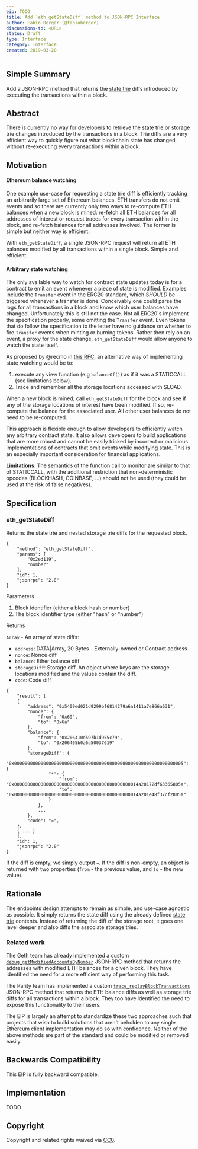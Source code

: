 ```yaml
---
eip: TODO
title: Add `eth_getStateDiff` method to JSON-RPC Interface
author: Fabio Berger (@fabioberger)
discussions-to: <URL>
status: Draft
type: Interface
category: Interface
created: 2019-03-20
---
```


<!--You can leave these HTML comments in your merged EIP and delete the visible duplicate text guides, they will not appear and may be helpful to refer to if you edit it again. This is the suggested template for new EIPs. Note that an EIP number will be assigned by an editor. When opening a pull request to submit your EIP, please use an abbreviated title in the filename, `eip-draft_title_abbrev.md`. The title should be 44 characters or less.-->

## Simple Summary

<!--"If you can't explain it simply, you don't understand it well enough." Provide a simplified and layman-accessible explanation of the EIP.-->

Add a JSON-RPC method that returns the [state trie](https://github.com/ethereum/wiki/wiki/Patricia-Tree#state-trie) diffs introduced by executing the transactions within a block.

## Abstract

<!--A short (~200 word) description of the technical issue being addressed.-->

There is currently no way for developers to retrieve the state trie or storage trie changes introduced by the transactions in a block. Trie diffs are a very efficient way to quickly figure out what blockchain state has changed, without re-executing every transactions within a block.

## Motivation

<!--The motivation is critical for EIPs that want to change the Ethereum protocol. It should clearly explain why the existing protocol specification is inadequate to address the problem that the EIP solves. EIP submissions without sufficient motivation may be rejected outright.-->

#### Ethereum balance watching

One example use-case for requesting a state trie diff is efficiently tracking an arbitrarily large set of Ethereum balances. ETH transfers do not emit events and so there are currently only two ways to re-compute ETH balances when a new block is mined: re-fetch all ETH balances for all addresses of interest or request traces for every transaction within the block, and re-fetch balances for all addresses involved. The former is simple but neither way is efficient.

With `eth_getStateDiff`, a single JSON-RPC request will return all ETH balances modified by all transactions within a single block. Simple and efficient.

#### Arbitrary state watching

The only available way to watch for contract state updates today is for a contract to emit an event whenever a piece of state is modified. Examples include the `Transfer` event in the ERC20 standard, which _SHOULD_ be triggered whenever a transfer is done. Conceivably one could parse the logs for all transactions in a block and know which user balances have changed. Unfortunately this is still not the case. Not all ERC20's implement the specification properly, some omitting the `Transfer` event. Even tokens that do follow the specification to the letter have no guidance on whether to fire `Transfer` events when minting or burning tokens. Rather then rely on an event, a proxy for the state change, `eth_getStateDiff` would allow anyone to watch the state itself.

As proposed by @recmo in [this RFC](https://github.com/ethereum/EIPs/issues/781), an alternative way of implementing state watching would be to:

1. execute any view function (e.g `balanceOf()`) as if it was a STATICCALL (see limitations below).
2. Trace and remember all the storage locations accessed with SLOAD.

When a new block is mined, call `eth_getStateDiff` for the block and see if any of the storage locations of interest have been modified. If so, re-compute the balance for the associated user. All other user balances do not need to be re-computed.

This approach is flexible enough to allow developers to efficiently watch any arbitrary contract state. It also allows developers to build applications that are more robust and cannot be easily tricked by incorrect or malicious implementations of contracts that omit events while modifying state. This is an especially important consideration for financial applications.

**Limitations**: The semantics of the function call to monitor are similar to that of STATICCALL, with the additional restriction that non-deterministic opcodes (BLOCKHASH, COINBASE, …) should not be used (they could be used at the risk of false negatives).

## Specification

<!--The technical specification should describe the syntax and semantics of any new feature. The specification should be detailed enough to allow competing, interoperable implementations for any of the current Ethereum platforms (go-ethereum, parity, cpp-ethereum, ethereumj, ethereumjs, and [others](https://github.com/ethereum/wiki/wiki/Clients)).-->

### eth_getStateDiff

Returns the state trie and nested storage trie diffs for the requested block.

```
{
    "method": "eth_getStateDiff",
    "params": [
        "0x2ed119",
        "number"
    ],
    "id": 1,
    "jsonrpc": "2.0"
}
```

Parameters

1. Block identifier (either a block hash or number)
2. The block identifier type (either "hash" or "number")

Returns

`Array` - An array of state diffs:

- `address`: DATA|Array, 20 Bytes - Externally-owned or Contract address
- `nonce`: Nonce diff
- `balance`: Ether balance diff
- `storageDiff`: Storage diff. An object where keys are the storage locations modified and the values contain the diff.
- `code`: Code diff

```
{
    "result": [
    {
        "address": "0x5409ed021d9299bf6814279a6a1411a7e866a631",
        "nonce": {
            "from": "0x69",
            "to": "0x6a"
        },
        "balance": {
            "from": "0x206410d597b1d955c79",
            "to": "0x206405b0a6d50037619"
        },
        "storageDiff": {
            "0x0000000000000000000000000000000000000000000000000000000000000005": {
                "*": {
                    "from": "0x00000000000000000000000000000000000000000000014a20172df63365805a",
                    "to": "0x00000000000000000000000000000000000000000000014a201e48f37cf2805a"
                }
            },
            ...
        },
        "code": "=",
    },
    { ... }
    ],
    "id": 1,
    "jsonrpc": "2.0"
}
```

If the diff is empty, we simply output `=`. If the diff is non-empty, an object is returned with two properties (`from` - the previous value, and `to` - the new value).

## Rationale

<!--The rationale fleshes out the specification by describing what motivated the design and why particular design decisions were made. It should describe alternate designs that were considered and related work, e.g. how the feature is supported in other languages. The rationale may also provide evidence of consensus within the community, and should discuss important objections or concerns raised during discussion.-->

The endpoints design attempts to remain as simple, and use-case agnostic as possible. It simply returns the state diff using the already defined [state trie](https://github.com/ethereum/wiki/wiki/Patricia-Tree#state-trie) contents. Instead of returning the diff of the storage root, it goes one level deeper and also diffs the associate storage tries.

### Related work

The Geth team has already implemented a custom [`debug_getModifiedAccountsByNumber`](https://github.com/ethereum/go-ethereum/blob/91eec1251c06727581063cd7e942ba913d806971/eth/api.go#L421) JSON-RPC method that returns the addresses with modified ETH balances for a given block. They have identified the need for a more efficient way of performing this task.

The Parity team has implemented a custom [`trace_replayBlockTransactions`](https://wiki.parity.io/JSONRPC-trace-module#trace_replayblocktransactions) JSON-RPC method that returns the ETH balance diffs as well as storage trie diffs for all transactions within a block. They too have identified the need to expose this functionality to their users.

The EIP is largely an attempt to standardize these two approaches such that projects that wish to build solutions that aren't beholden to any single Ethereum client implementation may do so with confidence. Neither of the above methods are part of the standard and could be modified or removed easily.

## Backwards Compatibility

<!--All EIPs that introduce backwards incompatibilities must include a section describing these incompatibilities and their severity. The EIP must explain how the author proposes to deal with these incompatibilities. EIP submissions without a sufficient backwards compatibility treatise may be rejected outright.-->

This EIP is fully backward compatible.

## Implementation

<!--The implementations must be completed before any EIP is given status "Final", but it need not be completed before the EIP is accepted. While there is merit to the approach of reaching consensus on the specification and rationale before writing code, the principle of "rough consensus and running code" is still useful when it comes to resolving many discussions of API details.-->

TODO

## Copyright

Copyright and related rights waived via [CC0](https://creativecommons.org/publicdomain/zero/1.0/).

```

```
